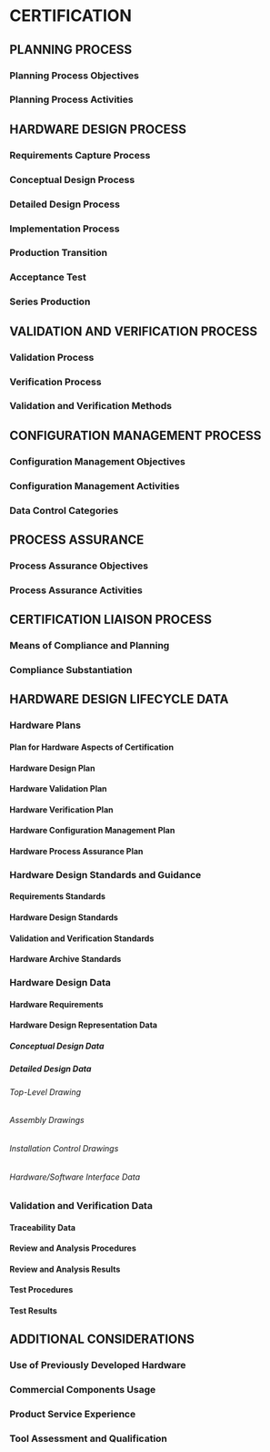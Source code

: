 # CERTIFICATION

## PLANNING PROCESS
### Planning Process Objectives
### Planning Process Activities
## HARDWARE DESIGN PROCESS
### Requirements Capture Process
### Conceptual Design Process
### Detailed Design Process
### Implementation Process
### Production Transition
### Acceptance Test
### Series Production
## VALIDATION AND VERIFICATION PROCESS
### Validation Process
### Verification Process
### Validation and Verification Methods
## CONFIGURATION MANAGEMENT PROCESS
### Configuration Management Objectives
### Configuration Management Activities
### Data Control Categories
## PROCESS ASSURANCE
### Process Assurance Objectives
### Process Assurance Activities
## CERTIFICATION LIAISON PROCESS
### Means of Compliance and Planning
### Compliance Substantiation
## HARDWARE DESIGN LIFECYCLE DATA
### Hardware Plans
#### Plan for Hardware Aspects of Certification
#### Hardware Design Plan
#### Hardware Validation Plan
#### Hardware Verification Plan
#### Hardware Configuration Management Plan
#### Hardware Process Assurance Plan
### Hardware Design Standards and Guidance
#### Requirements Standards
#### Hardware Design Standards
#### Validation and Verification Standards
#### Hardware Archive Standards
### Hardware Design Data
#### Hardware Requirements
#### Hardware Design Representation Data
##### Conceptual Design Data
##### Detailed Design Data
###### Top-Level Drawing
###### Assembly Drawings
###### Installation Control Drawings
###### Hardware/Software Interface Data
### Validation and Verification Data
#### Traceability Data
#### Review and Analysis Procedures
#### Review and Analysis Results
#### Test Procedures
#### Test Results
## ADDITIONAL CONSIDERATIONS
### Use of Previously Developed Hardware
### Commercial Components Usage
### Product Service Experience
### Tool Assessment and Qualification

